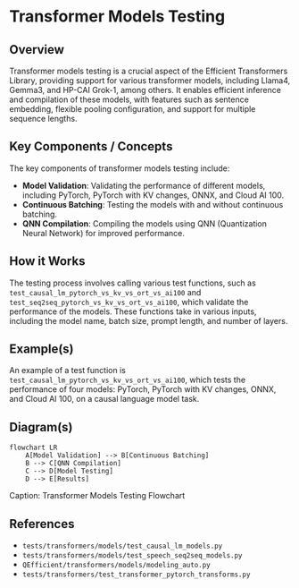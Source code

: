 # Transformer Models Testing
## Overview
Transformer models testing is a crucial aspect of the Efficient Transformers Library, providing support for various transformer models, including Llama4, Gemma3, and HP-CAI Grok-1, among others. It enables efficient inference and compilation of these models, with features such as sentence embedding, flexible pooling configuration, and support for multiple sequence lengths.

## Key Components / Concepts
The key components of transformer models testing include:
* **Model Validation**: Validating the performance of different models, including PyTorch, PyTorch with KV changes, ONNX, and Cloud AI 100.
* **Continuous Batching**: Testing the models with and without continuous batching.
* **QNN Compilation**: Compiling the models using QNN (Quantization Neural Network) for improved performance.

## How it Works
The testing process involves calling various test functions, such as `test_causal_lm_pytorch_vs_kv_vs_ort_vs_ai100` and `test_seq2seq_pytorch_vs_kv_vs_ort_vs_ai100`, which validate the performance of the models. These functions take in various inputs, including the model name, batch size, prompt length, and number of layers.

## Example(s)
An example of a test function is `test_causal_lm_pytorch_vs_kv_vs_ort_vs_ai100`, which tests the performance of four models: PyTorch, PyTorch with KV changes, ONNX, and Cloud AI 100, on a causal language model task.

## Diagram(s)
```mermaid
flowchart LR
    A[Model Validation] --> B[Continuous Batching]
    B --> C[QNN Compilation]
    C --> D[Model Testing]
    D --> E[Results]
```
Caption: Transformer Models Testing Flowchart

## References
* `tests/transformers/models/test_causal_lm_models.py`
* `tests/transformers/models/test_speech_seq2seq_models.py`
* `QEfficient/transformers/models/modeling_auto.py`
* `tests/transformers/test_transformer_pytorch_transforms.py`